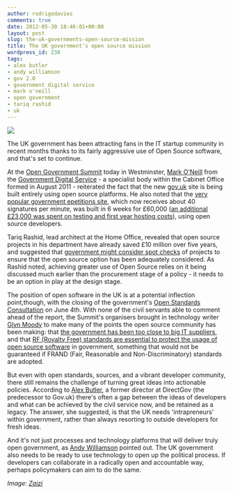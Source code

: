 ```yaml
---
author: rodrigodavies
comments: true
date: 2012-05-30 18:46:01+00:00
layout: post
slug: the-uk-governments-open-source-mission
title: The UK government's open source mission
wordpress_id: 238
tags:
- alex butler
- andy williamson
- gov 2.0
- government digital service
- mark o'neill
- open government
- tariq rashid
- uk
---
```


[![](http://rodrigodavies.com/blog/wp-content/uploads/2012/05/oneill_gds.jpg)](http://rodrigodavies.com/blog/wp-content/uploads/2012/05/oneill_gds.jpg)

The UK government has been attracting fans in the IT startup community in recent months thanks to its fairly aggressive use of Open Source software, and that's set to continue.

At the [Open Government Summit](http://opengov.zaizi.com/) today in Westminster, [Mark O'Neill](http://twitter.com/marxculture) from the [Government Digital Service](http://digital.cabinetoffice.gov.uk/) - a specialist body within the Cabinet Office formed in August 2011 - reiterated the fact that the new [gov.uk](https://www.gov.uk/) site is being built entirely using open source platforms. He also noted that the [very popular government epetitions site](http://digital.cabinetoffice.gov.uk/2012/05/29/e-petitions-open-source-open-data-and-getting-trendy/), which now receives about 40 signatures per minute, was built in 6 weeks for £60,000 ([an additional £23,000 was spent on testing and first year hosting costs](https://twitter.com/rodrigodavies/status/207772783625764864)), using open source developers.

Tariq Rashid, lead architect at the Home Office, revealed that open source projects in his department have already saved £10 million over five years, and suggested that [government might consider spot checks](http://www.v3.co.uk/v3-uk/news/2180932/government-departments-possibility-source-spot-checks) of projects to ensure that the open source option has been adequately considered. As Rashid noted, achieving greater use of Open Source relies on it being discussed much earlier than the procurement stage of a policy - it needs to be an option in play at the design stage.

The position of open software in the UK is at a potential inflection point,though, with the closing of the government's [Open Standards Consultation](http://consultation.cabinetoffice.gov.uk/openstandards/) on June 4th. With none of the civil servants able to comment ahead of the report, the Summit's organisers brought in technology writer [Glyn Moody](https://twitter.com/#!/glynmoody) to make many of the points the open source community has been making: that [the government has been too close to big IT suppliers](https://twitter.com/rodrigodavies/status/207788046572199938), and that [RF (Royalty Free) standards are essential to protect the usage of open source software](http://www.openforumeurope.org/source/latest-news-on-open-source/government-wants-open-standards-to-be-royalty-free) in government, something that would not be guaranteed if FRAND (Fair, Reasonable and Non-Discriminatory) standards are adopted.

But even with open standards, sources, and a vibrant developer community, there still remains the challenge of turning great ideas into actionable policies. According to [Alex Butler](https://twitter.com/#!/alex_butler), a former director at DirectGov (the predecessor to Gov.uk) there's often a gap between the ideas of developers and what can be achieved by the civil service now, and be retained as a legacy. The answer, she suggested, is that the UK needs 'intrapreneurs' within government, rather than always resorting to outside developers for fresh ideas.

And it's not just processes and technology platforms that will deliver truly open government, as [Andy Williamson](https://twitter.com/#!/andy_williamson) pointed out. The UK government also needs to be ready to use technology to open up the political process. If developers can collaborate in a radically open and accountable way, perhaps policymakers can aim to do the same.

_Image: [Zaizi](http://www.flickr.com/photos/zaizi/7300787556/sizes/z/in/photostream/)_
